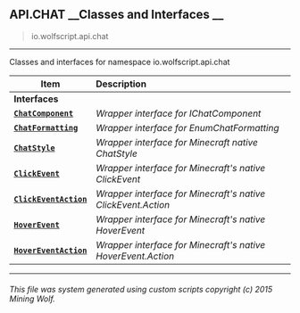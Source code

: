 ## API.CHAT __Classes and Interfaces __

>io.wolfscript.api.chat

---

Classes and interfaces for namespace io.wolfscript.api.chat

Item | Description   
--- | :--- 
__Interfaces__|
__[`ChatComponent`](ChatComponent.md)__ | _Wrapper interface for IChatComponent_ 
__[`ChatFormatting`](ChatFormatting.md)__ | _Wrapper interface for EnumChatFormatting_ 
__[`ChatStyle`](ChatStyle.md)__ | _Wrapper interface for Minecraft native ChatStyle_ 
__[`ClickEvent`](ClickEvent.md)__ | _Wrapper interface for Minecraft's native ClickEvent_ 
__[`ClickEventAction`](ClickEventAction.md)__ | _Wrapper interface for Minecraft's native ClickEvent.Action_ 
__[`HoverEvent`](HoverEvent.md)__ | _Wrapper interface for Minecraft's native HoverEvent_ 
__[`HoverEventAction`](HoverEventAction.md)__ | _Wrapper interface for Minecraft's native HoverEvent.Action_ 



---



###### This file was system generated using custom scripts copyright (c) 2015 Mining Wolf.
	


